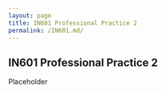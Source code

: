 ```yaml
---
layout: page
title: IN601 Professional Practice 2
permalink: /IN601.md/
---
```


## IN601 Professional Practice 2 

Placeholder